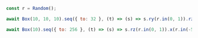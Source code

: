 ```JavaScript
const r = Random();
```

```JavaScript
await Box(10, 10, 10).seq({ to: 32 }, (t) => (s) => s.ry(r.in(0, 1)).rz(r.in(0, 1)).x(r.in(-50, 50)), Group).view(1).disjoint().pack().view(2);
```

```JavaScript
await Box(10).seq({ to: 256 }, (t) => (s) => s.rz(r.in(0, 1)).x(r.in(-50, 50)), Group).view(1).disjoint().pack().view(2);
```
